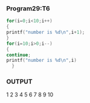 ### Program29:T6
```C
for(i=0;i<10;i++)
{
printf("number is %d\n",i+1);
}
for(i=10;i>0;i--)
{
continue;
printf("number is %d\n",i)
  }
```
### OUTPUT
1 2 3 4 5 6 7 8 9 10

